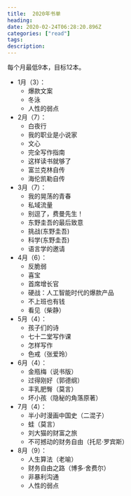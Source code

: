 ```yaml
---
title:  2020年书单
heading: 
date: 2020-02-24T06:28:20.896Z
categories: ["read"]
tags: 
description: 
---
```


每个月最低9本，目标12本。

- 1月（3）：
    - 爆款文案
    - 冬泳
    - 人性的弱点
- 2月（7）：
    - 白夜行
    - 我的职业是小说家
    - 文心
    - 完全写作指南
    - 这样读书就够了
    - 富兰克林自传
    - 海伦凯勒自传
- 3月（7）：
    - 我的晃荡的青春
    - 私域流量
    - 别逗了，费曼先生！
    - 东野圭吾的最后致意
    - 挑战(东野圭吾)
    - 科学(东野圭吾)
    - 语言学的邀请
- 4月（6）：
    - 反脆弱 
    - 喜宝
    - 首席增长官
    - 硬战：人工智能时代的爆款产品
    - 不上班也有钱
    - 看见（柴静）
- 5月（4）：
    - 孩子们的诗
    - 七十二堂写作课
    - 怎样写作
    - 色戒（张爱玲）
- 6月（4）：
    - 金瓶梅（说书版）
    - 过得刚好（郭德纲）
    - 丰乳肥臀（莫言）
    - 坏小孩（隐秘的角落原著）
- 7月（4）：
    - 半小时漫画中国史（二混子）
    - 蛙（莫言）
    - 刘大猫的财富之旅
    - 不可撼动的财务自由（托尼·罗宾斯）
- 8月（9）：
    - 人生算法（老喻）
    - 财务自由之路（博多·舍费尔）
    - 非暴利沟通
    - 人性的弱点
      
      
